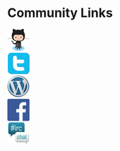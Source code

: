 # Community Links

<a href="https://www.github.com/OLIMEX" alt="GitHub" target="_blank" style="width: 50px; height: 50px" class="svg-link">
    <object data="../images/misc/icon-github.svg" type="image/svg+xml">
        <img src="../images/misc/icon-github-50x50.png"/>
    </object>
</a>
<br>
<a href="https://twitter.com/Olimex" alt="Twitter" target="_blank" style="width: 50px; height: 50px" class="svg-link">
    <object data="../images/misc/icon-twitter.svg" type="image/svg+xml">
        <img src="../images/misc/icon-twitter-50x50.png"/>
    </object>
</a>
<br>
<a href="https://olimex.wordpress.com" alt="Wordpress" target="_blank" style="width: 50px; height: 50px" class="svg-link">
    <object data="../images/misc/icon-wordpress.svg" type="image/svg+xml">
        <img src="../images/misc/icon-wordpress-50x50.jpg"/>
    </object>
</a>
<br>
<a href="https://www.facebook.com/OLINUXINO" alt="Facebook" target="_blank" style="width: 50px; height: 50px" class="svg-link">
    <object data="../images/misc/icon-facebook.svg" type="image/svg+xml">
        <img src="../images/misc/icon-facebook-50x50.png"/>
    </object>
</a>
<br>
<a href="https://webchat.freenode.net/?channels=olimex" alt="IRC Web Chat" target="_blank" style="width: 50px; height: 50px" class="svg-link">
    <object data="../images/misc/icon-irc.jpg" type="image/svg+xml">
        <img src="../images/misc/icon-irc-50x50.jpg"/>
    </object>
</a>
